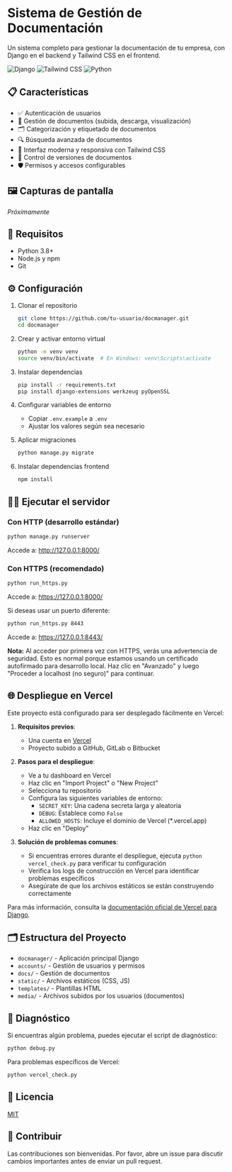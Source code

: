 # Sistema de Gestión de Documentación

Un sistema completo para gestionar la documentación de tu empresa, con Django en el backend y Tailwind CSS en el frontend.

![Django](https://img.shields.io/badge/Django-4.2.10-green)
![Tailwind CSS](https://img.shields.io/badge/Tailwind%20CSS-3.3.3-blue)
![Python](https://img.shields.io/badge/Python-3.8+-yellow)

## 📋 Características

- ✅ Autenticación de usuarios
- 📄 Gestión de documentos (subida, descarga, visualización)
- 🗂️ Categorización y etiquetado de documentos
- 🔍 Búsqueda avanzada de documentos
- 📱 Interfaz moderna y responsiva con Tailwind CSS
- 🔄 Control de versiones de documentos
- 🛡️ Permisos y accesos configurables

## 🖼️ Capturas de pantalla

_Próximamente_

## 🚀 Requisitos

- Python 3.8+
- Node.js y npm
- Git

## ⚙️ Configuración

1. Clonar el repositorio
   ```bash
   git clone https://github.com/tu-usuario/docmanager.git
   cd docmanager
   ```

2. Crear y activar entorno virtual
   ```bash
   python -m venv venv
   source venv/bin/activate  # En Windows: venv\Scripts\activate
   ```

3. Instalar dependencias
   ```bash
   pip install -r requirements.txt
   pip install django-extensions werkzeug pyOpenSSL
   ```

4. Configurar variables de entorno
   - Copiar `.env.example` a `.env`
   - Ajustar los valores según sea necesario

5. Aplicar migraciones
   ```bash
   python manage.py migrate
   ```

6. Instalar dependencias frontend
   ```bash
   npm install
   ```

## 🏃‍♂️ Ejecutar el servidor

### Con HTTP (desarrollo estándar)
```bash
python manage.py runserver
```
Accede a: http://127.0.0.1:8000/

### Con HTTPS (recomendado)
```bash
python run_https.py
```
Accede a: https://127.0.0.1:8000/

Si deseas usar un puerto diferente:
```bash
python run_https.py 8443
```
Accede a: https://127.0.0.1:8443/

**Nota:** Al acceder por primera vez con HTTPS, verás una advertencia de seguridad. Esto es normal porque estamos usando un certificado autofirmado para desarrollo local. Haz clic en "Avanzado" y luego "Proceder a localhost (no seguro)" para continuar.

## 🌐 Despliegue en Vercel

Este proyecto está configurado para ser desplegado fácilmente en Vercel:

1. **Requisitos previos**:
   - Una cuenta en [Vercel](https://vercel.com)
   - Proyecto subido a GitHub, GitLab o Bitbucket

2. **Pasos para el despliegue**:
   - Ve a tu dashboard en Vercel
   - Haz clic en "Import Project" o "New Project"
   - Selecciona tu repositorio
   - Configura las siguientes variables de entorno:
     - `SECRET_KEY`: Una cadena secreta larga y aleatoria
     - `DEBUG`: Establece como `False`
     - `ALLOWED_HOSTS`: Incluye el dominio de Vercel (*.vercel.app)
   - Haz clic en "Deploy"

3. **Solución de problemas comunes**:
   - Si encuentras errores durante el despliegue, ejecuta `python vercel_check.py` para verificar tu configuración
   - Verifica los logs de construcción en Vercel para identificar problemas específicos
   - Asegúrate de que los archivos estáticos se están construyendo correctamente

Para más información, consulta la [documentación oficial de Vercel para Django](https://vercel.com/guides/deploying-django-to-vercel).

## 🗂️ Estructura del Proyecto

- `docmanager/` - Aplicación principal Django
- `accounts/` - Gestión de usuarios y permisos
- `docs/` - Gestión de documentos
- `static/` - Archivos estáticos (CSS, JS)
- `templates/` - Plantillas HTML
- `media/` - Archivos subidos por los usuarios (documentos)

## 🧪 Diagnóstico

Si encuentras algún problema, puedes ejecutar el script de diagnóstico:
```bash
python debug.py
```

Para problemas específicos de Vercel:
```bash
python vercel_check.py
```

## 📜 Licencia

[MIT](LICENSE)

## 👥 Contribuir

Las contribuciones son bienvenidas. Por favor, abre un issue para discutir cambios importantes antes de enviar un pull request. 
``` 